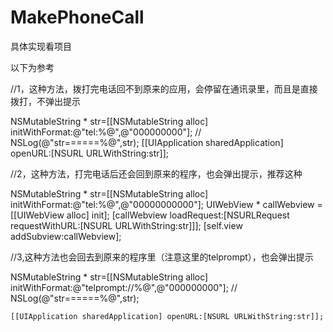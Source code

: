 # MakePhoneCall


具体实现看项目

以下为参考

//1，这种方法，拨打完电话回不到原来的应用，会停留在通讯录里，而且是直接拨打，不弹出提示


  NSMutableString * str=[[NSMutableString alloc] initWithFormat:@"tel:%@",@"000000000"];
    //            NSLog(@"str======%@",str);
    [[UIApplication sharedApplication] openURL:[NSURL URLWithString:str]];







//2，这种方法，打完电话后还会回到原来的程序，也会弹出提示，推荐这种


NSMutableString * str=[[NSMutableString alloc] initWithFormat:@"tel:%@",@"00000000000"];
    UIWebView * callWebview = [[UIWebView alloc] init];
    [callWebview loadRequest:[NSURLRequest requestWithURL:[NSURL URLWithString:str]]];
    [self.view addSubview:callWebview];




//3,这种方法也会回去到原来的程序里（注意这里的telprompt），也会弹出提示


NSMutableString * str=[[NSMutableString alloc] initWithFormat:@"telprompt://%@",@"000000000"];
    //            NSLog(@"str======%@",str);
    
    [[UIApplication sharedApplication] openURL:[NSURL URLWithString:str]];
    
    
    
